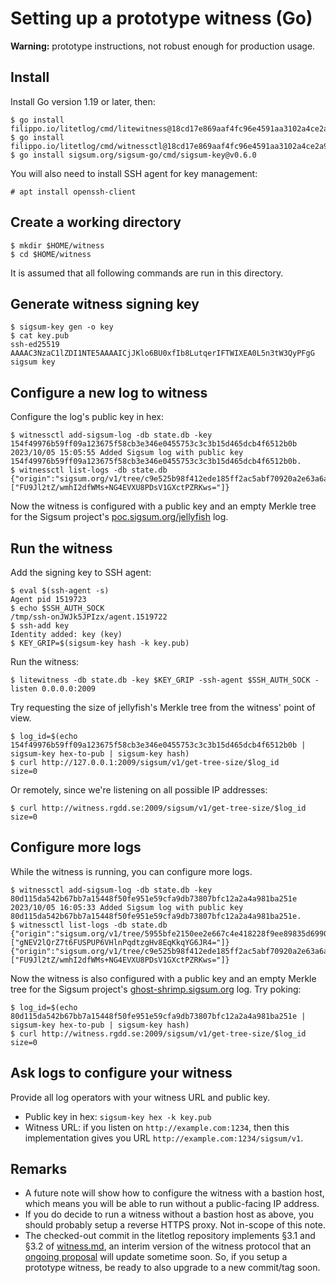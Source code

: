 # Setting up a prototype witness (Go)

**Warning:** prototype instructions, not robust enough for production usage.

## Install

Install Go version 1.19 or later, then:

    $ go install filippo.io/litetlog/cmd/litewitness@18cd17e869aaf4fc96e4591aa3102a4ce2a96d69
    $ go install filippo.io/litetlog/cmd/witnessctl@18cd17e869aaf4fc96e4591aa3102a4ce2a96d69
    $ go install sigsum.org/sigsum-go/cmd/sigsum-key@v0.6.0

You will also need to install SSH agent for key management:

    # apt install openssh-client

## Create a working directory

    $ mkdir $HOME/witness
    $ cd $HOME/witness

It is assumed that all following commands are run in this directory.

## Generate witness signing key

    $ sigsum-key gen -o key
    $ cat key.pub
    ssh-ed25519 AAAAC3NzaC1lZDI1NTE5AAAAICjJKlo6BU0xfIb8LutqerIFTWIXEA0L5n3tW3QyPFgG sigsum key

## Configure a new log to witness

Configure the log's public key in hex:

    $ witnessctl add-sigsum-log -db state.db -key 154f49976b59ff09a123675f58cb3e346e0455753c3c3b15d465dcb4f6512b0b
    2023/10/05 15:05:55 Added Sigsum log with public key 154f49976b59ff09a123675f58cb3e346e0455753c3c3b15d465dcb4f6512b0b.
    $ witnessctl list-logs -db state.db
    {"origin":"sigsum.org/v1/tree/c9e525b98f412ede185ff2ac5abf70920a2e63a6ae31c88b1138b85de328706b","size":0,"root_hash":"47DEQpj8HBSa+/TImW+5JCeuQeRkm5NMpJWZG3hSuFU=","keys":["FU9Jl2tZ/wmhI2dfWMs+NG4EVXU8PDsV1GXctPZRKws="]}

Now the witness is configured with a public key and an empty Merkle tree for
the Sigsum project's [poc.sigsum.org/jellyfish][] log.

[poc.sigsum.org/jellyfish]: https://www.sigsum.org/services/

## Run the witness

Add the signing key to SSH agent:

    $ eval $(ssh-agent -s)
    Agent pid 1519723
    $ echo $SSH_AUTH_SOCK
    /tmp/ssh-onJWJk5JPIzx/agent.1519722
    $ ssh-add key
    Identity added: key (key)
    $ KEY_GRIP=$(sigsum-key hash -k key.pub)

Run the witness:

    $ litewitness -db state.db -key $KEY_GRIP -ssh-agent $SSH_AUTH_SOCK -listen 0.0.0.0:2009

Try requesting the size of jellyfish's Merkle tree from the witness' point of view.

    $ log_id=$(echo 154f49976b59ff09a123675f58cb3e346e0455753c3c3b15d465dcb4f6512b0b | sigsum-key hex-to-pub | sigsum-key hash)
    $ curl http://127.0.0.1:2009/sigsum/v1/get-tree-size/$log_id
    size=0

Or remotely, since we're listening on all possible IP addresses:

    $ curl http://witness.rgdd.se:2009/sigsum/v1/get-tree-size/$log_id
    size=0

## Configure more logs

While the witness is running, you can configure more logs.

    $ witnessctl add-sigsum-log -db state.db -key 80d115da542b67bb7a15448f50fe951e59cfa9db73807bfc12a2a4a981ba251e
    2023/10/05 16:05:33 Added Sigsum log with public key 80d115da542b67bb7a15448f50fe951e59cfa9db73807bfc12a2a4a981ba251e.
    $ witnessctl list-logs -db state.db
    {"origin":"sigsum.org/v1/tree/5955bfe2150ee2e667c4e418228f9ee89835d6990248aad9b39c0e2120c1b022","size":0,"root_hash":"47DEQpj8HBSa+/TImW+5JCeuQeRkm5NMpJWZG3hSuFU=","keys":["gNEV2lQrZ7t6FUSPUP6VHlnPqdtzgHv8EqKkqYG6JR4="]}
    {"origin":"sigsum.org/v1/tree/c9e525b98f412ede185ff2ac5abf70920a2e63a6ae31c88b1138b85de328706b","size":0,"root_hash":"47DEQpj8HBSa+/TImW+5JCeuQeRkm5NMpJWZG3hSuFU=","keys":["FU9Jl2tZ/wmhI2dfWMs+NG4EVXU8PDsV1GXctPZRKws="]}

Now the witness is also configured with a public key and an empty Merkle tree
for the Sigsum project's [ghost-shrimp.sigsum.org][] log.  Try poking:

    $ log_id=$(echo 80d115da542b67bb7a15448f50fe951e59cfa9db73807bfc12a2a4a981ba251e | sigsum-key hex-to-pub | sigsum-key hash)
    $ curl http://witness.rgdd.se:2009/sigsum/v1/get-tree-size/$log_id
    size=0

[ghost-shrimp.sigsum.org]: https://www.sigsum.org/services/

## Ask logs to configure your witness

Provide all log operators with your witness URL and public key.

  - Public key in hex: `sigsum-key hex -k key.pub`
  - Witness URL: if you listen on `http://example.com:1234`, then this
    implementation gives you URL `http://example.com:1234/sigsum/v1`.

## Remarks

  - A future note will show how to configure the witness with a bastion host,
    which means you will be able to run without a public-facing IP address.
  - If you do decide to run a witness without a bastion host as above, you
    should probably setup a reverse HTTPS proxy.  Not in-scope of this note.
  - The checked-out commit in the litetlog repository implements §3.1 and §3.2
    of [witness.md][], an interim version of the witness protocol that an
    [ongoing proposal][] will update sometime soon.  So, if you setup a
    prototype witness, be ready to also upgrade to a new commit/tag soon.

[witness.md]: https://git.glasklar.is/sigsum/project/documentation/-/blob/37854e39e210abb320cd9fd2d911478e00452aae/witness.md
[ongoing proposal]: https://git.glasklar.is/sigsum/project/documentation/-/merge_requests/46

